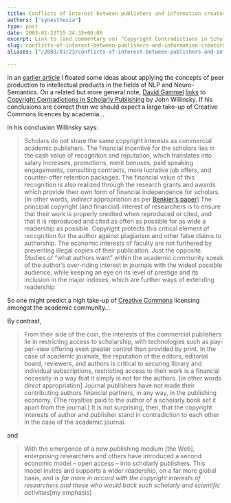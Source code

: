 ```yaml
---
title: Conflicts of interest between publishers and information creators
authors: ["synesthesia"]
type: post
date: 2003-01-23T15:24:35+00:00
excerpt: Link to (and commentary on) "Copyright Contradictions in Scholarly Publishing" by John Willinsky.
slug: conflicts-of-interest-between-publishers-and-information-creators 
aliases: ["/2003/01/23/conflicts-of-interest-between-publishers-and-information-creators"]

---
```

In an [earlier article][1] I floated some ideas about applying the concepts of peer production to intellectual products in the fields of NLP and Neuro-Semantics. On a related but more general note, [David Gammel][2] [links][3] to [Copyright Contradictions in Scholarly Publishing][4] by John Willinsky. If his conclusions are correct then we should expect a large take-up of <a herf="https://www.creativecommons.org">Creative Commons</a> licences by academia&#8230;
  
<!--more-->


  
In his conclusion Willinsky says:

<blockquote cite="https://firstmonday.org/issues/issue7_11/willinsky/">
  <p>
    Scholars do not share the same copyright interests as commercial academic publishers. The financial incentive for the scholars lies in the cash value of recognition and reputation, which translates into salary increases, promotions, merit bonuses, paid speaking engagements, consulting contracts, more lucrative job offers, and counter-offer retention packages. The financial value of this recognition is also realized through the research grants and awards which provide their own form of financial independence for scholars. [in other words, <em>indirect</em> appropriation as per <a href="https://www.synesthesia.co.uk/blog/archives/organisations/000126.php">Benkler&#8217;s paper</a>] The principal copyright (and financial) interest of researchers is to ensure that their work is properly credited when reproduced or cited, and that it is reproduced and cited as often as possible for as wide a readership as possible. Copyright protects this critical element of recognition for the author against plagiarism and other false claims to authorship. The economic interests of faculty are not furthered by preventing illegal copies of their publication. Just the opposite. Studies of &#8220;what authors want&#8221; within the academic community speak of the author&#8217;s over-riding interest in journals with the widest possible audience, while keeping an eye on its level of prestige and its inclusion in the major indexes, which are further ways of extending readership
  </p>
</blockquote>

So one might predict a high take-up of [Creative Commons][5] licensing amongst the academic community&#8230;
  
By contrast,

<blockquote cite="https://firstmonday.org/issues/issue7_11/willinsky/">
  <p>
    From their side of the coin, the interests of the commercial publishers lie in restricting access to scholarship, with technologies such as pay-per-view offering even greater control than provided by print. In the case of academic journals, the reputation of the editors, editorial board, reviewers, and authors is critical to securing library and individual subscriptions, restricting access to their work is a financial necessity in a way that it simply is not for the authors. [in other words <em>direct</em> appropriation] Journal publishers have not made their contributing authors financial partners, in any way, in the publishing economy. (The royalties paid to the author of a scholarly book set it apart from the journal.) It is not surprising, then, that the copyright interests of author and publisher stand in contradiction to each other in the case of the academic journal.
  </p>
</blockquote>

and

<blockquote cite="https://firstmonday.org/issues/issue7_11/willinsky/">
  <p>
    With the emergence of a new publishing medium [the Web], enterprising researchers and others have introduced a second economic model &#8211; open access &#8211; into scholarly publishers. This model invites and supports a wider readership, on a far more global basis, and is <em>far more in accord with the copyright interests of researchers and those who would back such scholarly and scientific activities</em>[my emphasis]
  </p>
</blockquote>

 [1]: https://www.synesthesia.co.uk/blog/archives/nlp_ns/000127.php
 [2]: https://www.highcontext.com/
 [3]: https://www.highcontext.com/blarchive/2002_11_14.html#000144 "High Context"
 [4]: https://firstmonday.org/issues/issue7_11/willinsky/
 [5]: https://www.creativecommons.org/
